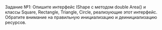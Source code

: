 Заданиe №1: Опишите интерфейс IShape с методом double Area() и классы Square, Rectangle, Triangle, Circle, реализующие этот интерфейс. Обратите внимание на правильную инициализацию и деинициализацию ресурсов.
